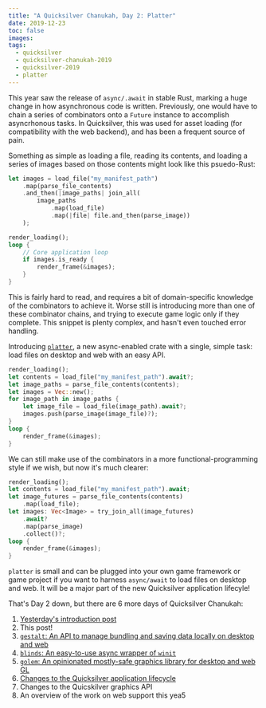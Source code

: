 ```yaml
---
title: "A Quicksilver Chanukah, Day 2: Platter"
date: 2019-12-23
toc: false
images:
tags:
  - quicksilver
  - quicksilver-chanukah-2019
  - quicksilver-2019
  - platter
---
```


This year saw the release of `async/.await` in stable Rust, marking a huge change in how asynchronous code is written. Previously, one would have to chain a series of combinators onto a `Future` instance to accomplish asyncrhonous tasks. In Quicksilver, this was used for asset loading (for compatibility with the web backend), and has been a frequent source of pain.

Something as simple as loading a file, reading its contents, and loading a series of images based on those contents might look like this psuedo-Rust:

```rust
let images = load_file("my_manifest_path")
    .map(parse_file_contents)
    .and_then(|image_paths| join_all(
        image_paths
            .map(load_file)
            .map(|file| file.and_then(parse_image))
    );

render_loading();
loop {
    // Core application loop
    if images.is_ready {
        render_frame(&images);
    }
}
```

This is fairly hard to read, and requires a bit of domain-specific knowledge of the combinators to achieve it. Worse still is introducing more than one of these combinator chains, and trying to execute game logic only if they complete. This snippet is plenty complex, and hasn't even touched error handling.

Introducing [`platter`](https://crates.io/crates/platter), a new async-enabled crate with a single, simple task: load files on desktop and web with an easy API.

```rust
render_loading();
let contents = load_file("my_manifest_path").await?;
let image_paths = parse_file_contents(contents);
let images = Vec::new();
for image_path in image_paths {
    let image_file = load_file(image_path).await?;
    images.push(parse_image(image_file)?);
}
loop {
    render_frame(&images);
}
```

We can still make use of the combinators in a more functional-programming style if we wish, but now it's much clearer:

```rust
render_loading();
let contents = load_file("my_manifest_path").await;
let image_futures = parse_file_contents(contents)
    .map(load_file);
let images: Vec<Image> = try_join_all(image_futures)
    .await?
    .map(parse_image)
    .collect()?;
loop {
    render_frame(&images);
}
```

`platter` is small and can be plugged into your own game framework or game project if you want to harness `async/await` to load files on desktop and web. It will be a major part of the new Quicksilver application lifecyle!

That's Day 2 down, but there are 6 more days of Quicksilver Chanukah:

1. [Yesterday's introduction post](../quicksilver-chanukah-2019)
2. This post!
3. [`gestalt`: An API to manage bundling and saving data locally on desktop and web](../quicksilver-chanukah-2019-day-3)
4. [`blinds`: An easy-to-use async wrapper of `winit`](../quicksilver-chanukah-2019-day-4)
5. [`golem`: An opinionated mostly-safe graphics library for desktop and web GL](../quicksilver-chanukah-2019-day-5)
6. [Changes to the Quicksilver application lifecycle](../quicksilver-chanukah-day-6)
7. Changes to the Quicskilver graphics API
8. An overview of the work on web support this yea5
